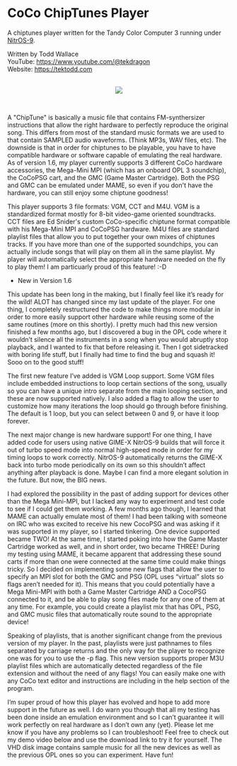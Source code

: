# CoCo ChipTunes Player

A chiptunes player written for the Tandy Color Computer 3 running under <a href="https://sourceforge.net/projects/nitros9/">NitrOS-9</a>.

Written by Todd Wallace  
YouTube: https://www.youtube.com/@tekdragon  
Website: https://tektodd.com  
<br>
<p align="center"><img src="https://github.com/dragonbytes/CCT_Player/assets/17234382/51b232a8-649c-40eb-b9b1-14c11eb5c99f"></p>
<br>

A "ChipTune" is basically a music file that contains FM-synthersizer instructions that allow the right hardware to perfectly reproduce the original song. This differs from most of the standard music formats we are used to that contain SAMPLED audio waveforms. (Think MP3s, WAV files, etc). The downside is that in order for chiptunes to be playable, you have to have compatible hardware or software capable of emulating the real hardware. As of version 1.6, my player currently supports 3 different CoCo hardware accessories, the Mega-Mini MPI (which has an onboard OPL 3 soundchip), the CoCoPSG cart, and the GMC (Game Master Cartridge). Both the PSG and GMC can be emulated under MAME, so even if you don't have the hardware, you can still enjoy some chiptune goodness!

This player supports 3 file formats: VGM, CCT and M4U. VGM is a standardized format mostly for 8-bit video-game oriented soundtracks. CCT files are Ed Snider's custom CoCo-specific chiptune format compatible with his Mega-Mini MPI and CoCoPSG hardware. M4U files are standard playlist files that allow you to put together your own mixes of chiptunes tracks. If you have more than one of the supported soundchips, you can actually include songs that will play on them all in the same playlist. My player will automatically select the appropriate hardware needed on the fly to play them! I am particuarly proud of this feature! :-D


* New in Version 1.6

This update has been long in the making, but I finally feel like it’s ready for the wild! ALOT has changed since my last update of the player. For one thing, I completely restructured the code to make things more modular in order to more easily support other hardware while reusing some of the same routines (more on this shortly). I pretty much had this new version finished a few months ago, but I discovered a bug in the OPL code where it wouldn’t silence all the instruments in a song when you would abruptly stop playback, and I wanted to fix that before releasing it. Then I got sidetracked with boring life stuff, but I finally had time to find the bug and squash it! Sooo on to the good stuff!

The first new feature I’ve added is VGM Loop support. Some VGM files include embedded instructions to loop certain sections of the song, usually so you can have a unique intro separate from the main looping section, and these are now supported natively. I also added a flag to allow the user to customize how many iterations the loop should go through before finishing. The default is 1 loop, but you can select between 0 and 9, or have it loop forever.

The next major change is new hardware support! For one thing, I have added code for users using native GIME-X NitrOS-9 builds that will force it out of turbo speed mode into normal high-speed mode in order for my timing loops to work correctly. NitrOS-9 automatically returns the GIME-X back into turbo mode periodically on its own so this shouldn’t affect anything after playback is done. Maybe I can find a more elegant solution in the future. But now, the BIG news.

I had explored the possibility in the past of adding support for devices other than the Mega Mini-MPI, but I lacked any way to experiment and test code to see if I could get them working. A few months ago though, I learned that MAME can actually emulate most of them! I had been talking with someone on IRC who was excited to receive his new CocoPSG and was asking if it was supported in my player, so I started tinkering. One device supported became TWO! At the same time, I started poking into how the Game Master Cartridge worked as well, and in short order, two became THREE! During my testing using MAME, it became apparent that addressing these sound carts if more than one were connected at the same time could make things tricky. So I decided on implementing some new flags that allow the user to specify an MPI slot for both the GMC and PSG (OPL uses “virtual” slots so flags aren’t needed for it). This means that you could potentially have a Mega Mini-MPI with both a Game Master Cartridge AND a CocoPSG connected to it, and be able to play song files made for any one of them at any time. For example, you could create a playlist mix that has OPL, PSG, and GMC music files that automatically route sound to the appropriate device!

Speaking of playlists, that is another significant change from the previous version of my player. In the past, playlists were just pathnames to files separated by carriage returns and the only way for the player to recognize one was for you to use the -p flag. This new version supports proper M3U playlist files which are automatically detected regardless of the file extension and without the need of any flags! You can easily make one with any CoCo text editor and instructions are including in the help section of the program.

I’m super proud of how this player has evolved and hope to add more support in the future as well. I do warn you though that all my testing has been done inside an emulation environment and so I can’t guarantee it will work perfectly on real hardware as I don’t own any (yet). Please let me know if you have any problems so I can troubleshoot! Feel free to check out my demo video below and use the download link to try it for yourself. The VHD disk image contains sample music for all the new devices as well as the previous OPL ones so you can experiment. Have fun!
